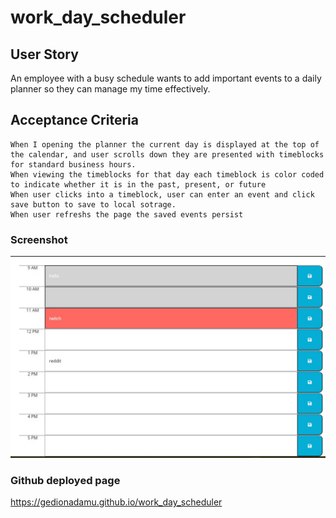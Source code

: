 # work_day_scheduler

## User Story 

An employee with a busy schedule wants to add important events to a daily planner so they can manage my time effectively. 

## Acceptance Criteria

```
When I opening the planner the current day is displayed at the top of the calendar, and user scrolls down they are presented with timeblocks for standard business hours.
When viewing the timeblocks for that day each timeblock is color coded to indicate whether it is in the past, present, or future
When user clicks into a timeblock, user can enter an event and click save button to save to local sotrage. 
When user refreshs the page the saved events persist

```

### Screenshot 

![ screen shot for work day scheduler](./Screenshot.jpg)

### Github deployed page

https://gedionadamu.github.io/work_day_scheduler